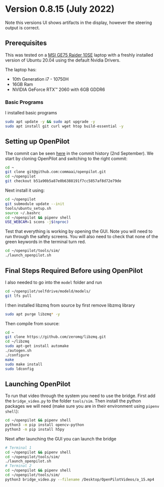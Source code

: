 # Version 0.8.15 (July 2022)

Note this versions UI shows artifacts in the display, however the steering output is correct.

## Prerequisites

This was tested on a [MSI GE75 Raider 10SE](https://www.msi.com/Laptop/GE75-Raider-10SE/Specification) laptop with a freshly installed version of Ubuntu 20.04 using the default Nvidia Drivers.

The laptop has:
* 10th Generation i7 - 10750H 
* 16GB Ram
* NVIDIA GeForce RTX™ 2060 with 6GB GDDR6

### Basic Programs

I installed basic programs
```bash
sudo apt update -y && sudo apt upgrade -y
sudo apt install git curl wget htop build-essential -y
```

## Setting up OpenPilot

The commit can be seen [here](https://github.com/commaai/openpilot/commits/master?after=bc5a8990241311e347455ea8d69a064bd0693266+2764&branch=master&qualified_name=refs%2Fheads%2Fmaster) in the commit history (2nd September). We start by cloning OpenPilot and switching to the right commit:
```bash
cd ~
git clone git@github.com:commaai/openpilot.git
cd ~/openpilot 
git checkout b51a90b5a87e0b6388191f7cc5857af8d72e79de
```

Next install it using:
```bash
cd ~/openpilot 
git submodule update --init
tools/ubuntu_setup.sh
source ~/.bashrc
cd ~/openpilot && pipenv shell
USE_WEBCAM=1 scons -j$(nproc)
```

Test that everything is working by opening the GUI. Note you will need to run through the safety screens. You will also need to check that none of the green keywords in the terminal turn red.
```bash
cd ~/openpilot/tools/sim/
./launch_openpilot.sh
```

## Final Steps Required Before using OpenPilot

I also needed to go into the `model` folder and run
```bash
cd ~/openpilot/selfdrive/modeld/models/
git lfs pull
```

I then installed libzmq from source by first remove libzmq library
```bash
sudo apt purge libzmq* -y
```

Then compile from source:
```bash
cd ~
git clone https://github.com/zeromq/libzmq.git
cd ~/libzmq
sudo apt-get install automake
./autogen.sh
./configure
make
sudo make install
sudo ldconfig
```

## Launching OpenPilot

To run that video through the system you need to use the bridge. First add the `bridge_video.py` to the folder `tools/sim`. Then install the python packages we will need (make sure you are in their environment using `pipenv shell`):
```bash
cd ~/openpilot && pipenv shell
python3 -m pip install opencv-python
python3 -m pip install h5py
```

Next after launching the GUI you can launch the bridge
```bash
# Terminal 1
cd ~/openpilot && pipenv shell
cd ~/openpilot/tools/sim/
./launch_openpilot.sh
# Terminal 2
cd ~/openpilot && pipenv shell
cd ~/openpilot/tools/sim/
python3 bridge_video.py --filename /Desktop/OpenPilotVideos/a_15.mp4
```